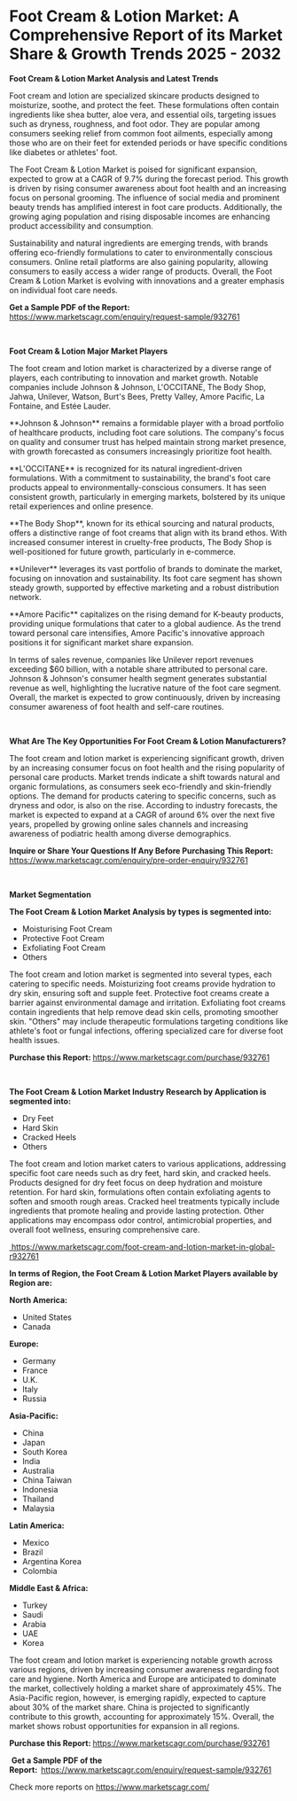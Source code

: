<p><h1>Foot Cream & Lotion Market: A Comprehensive Report of its Market Share & Growth Trends 2025 - 2032</h1></p><p><strong>Foot Cream & Lotion Market Analysis and Latest Trends</strong></p>
<p><p>Foot cream and lotion are specialized skincare products designed to moisturize, soothe, and protect the feet. These formulations often contain ingredients like shea butter, aloe vera, and essential oils, targeting issues such as dryness, roughness, and foot odor. They are popular among consumers seeking relief from common foot ailments, especially among those who are on their feet for extended periods or have specific conditions like diabetes or athletes' foot.</p><p>The Foot Cream & Lotion Market is poised for significant expansion, expected to grow at a CAGR of 9.7% during the forecast period. This growth is driven by rising consumer awareness about foot health and an increasing focus on personal grooming. The influence of social media and prominent beauty trends has amplified interest in foot care products. Additionally, the growing aging population and rising disposable incomes are enhancing product accessibility and consumption.</p><p>Sustainability and natural ingredients are emerging trends, with brands offering eco-friendly formulations to cater to environmentally conscious consumers. Online retail platforms are also gaining popularity, allowing consumers to easily access a wider range of products. Overall, the Foot Cream & Lotion Market is evolving with innovations and a greater emphasis on individual foot care needs.</p></p>
<p><strong>Get a Sample PDF of the Report:&nbsp;</strong> <a href="https://www.marketscagr.com/enquiry/request-sample/932761?utm_campaign=2461&utm_medium=2&utm_source=Github&utm_content=ia&utm_term=21032025&utm_id=foot-cream-lotion">https://www.marketscagr.com/enquiry/request-sample/932761</a></p>
<p>&nbsp;</p>
<p><strong>Foot Cream & Lotion Major Market Players</strong></p>
<p><p>The foot cream and lotion market is characterized by a diverse range of players, each contributing to innovation and market growth. Notable companies include Johnson & Johnson, L'OCCITANE, The Body Shop, Jahwa, Unilever, Watson, Burt's Bees, Pretty Valley, Amore Pacific, La Fontaine, and Estée Lauder.</p><p>**Johnson & Johnson** remains a formidable player with a broad portfolio of healthcare products, including foot care solutions. The company's focus on quality and consumer trust has helped maintain strong market presence, with growth forecasted as consumers increasingly prioritize foot health.</p><p>**L'OCCITANE** is recognized for its natural ingredient-driven formulations. With a commitment to sustainability, the brand's foot care products appeal to environmentally-conscious consumers. It has seen consistent growth, particularly in emerging markets, bolstered by its unique retail experiences and online presence.</p><p>**The Body Shop**, known for its ethical sourcing and natural products, offers a distinctive range of foot creams that align with its brand ethos. With increased consumer interest in cruelty-free products, The Body Shop is well-positioned for future growth, particularly in e-commerce.</p><p>**Unilever** leverages its vast portfolio of brands to dominate the market, focusing on innovation and sustainability. Its foot care segment has shown steady growth, supported by effective marketing and a robust distribution network.</p><p>**Amore Pacific** capitalizes on the rising demand for K-beauty products, providing unique formulations that cater to a global audience. As the trend toward personal care intensifies, Amore Pacific's innovative approach positions it for significant market share expansion.</p><p>In terms of sales revenue, companies like Unilever report revenues exceeding $60 billion, with a notable share attributed to personal care. Johnson & Johnson's consumer health segment generates substantial revenue as well, highlighting the lucrative nature of the foot care segment. Overall, the market is expected to grow continuously, driven by increasing consumer awareness of foot health and self-care routines.</p></p>
<p>&nbsp;</p>
<p><strong>What Are The Key Opportunities For Foot Cream & Lotion Manufacturers?</strong></p>
<p><p>The foot cream and lotion market is experiencing significant growth, driven by an increasing consumer focus on foot health and the rising popularity of personal care products. Market trends indicate a shift towards natural and organic formulations, as consumers seek eco-friendly and skin-friendly options. The demand for products catering to specific concerns, such as dryness and odor, is also on the rise. According to industry forecasts, the market is expected to expand at a CAGR of around 6% over the next five years, propelled by growing online sales channels and increasing awareness of podiatric health among diverse demographics.</p></p>
<p><strong>Inquire or Share Your Questions If Any Before Purchasing This Report:</strong> <a href="https://www.marketscagr.com/enquiry/pre-order-enquiry/932761?utm_campaign=2461&utm_medium=2&utm_source=Github&utm_content=ia&utm_term=21032025&utm_id=foot-cream-lotion">https://www.marketscagr.com/enquiry/pre-order-enquiry/932761</a></p>
<p>&nbsp;</p>
<p><strong>Market Segmentation</strong></p>
<p><strong>The Foot Cream & Lotion Market Analysis by types is segmented into:</strong></p>
<p><ul><li>Moisturising Foot Cream</li><li>Protective Foot Cream</li><li>Exfoliating Foot Cream</li><li>Others</li></ul></p>
<p><p>The foot cream and lotion market is segmented into several types, each catering to specific needs. Moisturizing foot creams provide hydration to dry skin, ensuring soft and supple feet. Protective foot creams create a barrier against environmental damage and irritation. Exfoliating foot creams contain ingredients that help remove dead skin cells, promoting smoother skin. "Others" may include therapeutic formulations targeting conditions like athlete's foot or fungal infections, offering specialized care for diverse foot health issues.</p></p>
<p><strong>Purchase this Report:&nbsp;</strong><a href="https://www.marketscagr.com/purchase/932761?utm_campaign=2461&utm_medium=2&utm_source=Github&utm_content=ia&utm_term=21032025&utm_id=foot-cream-lotion">https://www.marketscagr.com/purchase/932761</a></p>
<p>&nbsp;</p>
<p><strong>The Foot Cream & Lotion Market Industry Research by Application is segmented into:</strong></p>
<p><ul><li>Dry Feet</li><li>Hard Skin</li><li>Cracked Heels</li><li>Others</li></ul></p>
<p><p>The foot cream and lotion market caters to various applications, addressing specific foot care needs such as dry feet, hard skin, and cracked heels. Products designed for dry feet focus on deep hydration and moisture retention. For hard skin, formulations often contain exfoliating agents to soften and smooth rough areas. Cracked heel treatments typically include ingredients that promote healing and provide lasting protection. Other applications may encompass odor control, antimicrobial properties, and overall foot wellness, ensuring comprehensive care.</p></p>
<p><a href="https://www.marketscagr.com/foot-cream-and-lotion-market-in-global-r932761?utm_campaign=2461&utm_medium=2&utm_source=Github&utm_content=ia&utm_term=21032025&utm_id=foot-cream-lotion">&nbsp;https://www.marketscagr.com/foot-cream-and-lotion-market-in-global-r932761</a></p>
<p><strong>In terms of Region, the Foot Cream & Lotion Market Players available by Region are:</strong></p>
<p>
    <p> <strong> North America: </strong>
        <ul>
            <li>United States</li>
            <li>Canada</li>
        </ul>
        </p> 
    <p> <strong> Europe: </strong>
        <ul>
            <li>Germany</li>
            <li>France</li>
            <li>U.K.</li>
            <li>Italy</li>
            <li>Russia</li>
        </ul>
        </p> 
    <p> <strong> Asia-Pacific: </strong>
        <ul>
            <li>China</li>
            <li>Japan</li>
            <li>South Korea</li>
            <li>India</li>
            <li>Australia</li>
            <li>China Taiwan</li>
            <li>Indonesia</li>
            <li>Thailand</li>
            <li>Malaysia</li>
        </ul>
        </p> 
    <p> <strong> Latin America: </strong>
        <ul>
            <li>Mexico</li>
            <li>Brazil</li>
            <li>Argentina Korea</li>
            <li>Colombia</li>
        </ul>
        </p> 
    <p> <strong> Middle East & Africa: </strong>
        <ul>
            <li>Turkey</li>
            <li>Saudi</li>
            <li>Arabia</li>
            <li>UAE</li>
            <li>Korea</li>
        </ul>
    </p>
    </p>
<p><p>The foot cream and lotion market is experiencing notable growth across various regions, driven by increasing consumer awareness regarding foot care and hygiene. North America and Europe are anticipated to dominate the market, collectively holding a market share of approximately 45%. The Asia-Pacific region, however, is emerging rapidly, expected to capture about 30% of the market share. China is projected to significantly contribute to this growth, accounting for approximately 15%. Overall, the market shows robust opportunities for expansion in all regions.</p></p>
<p><strong>Purchase this Report: </strong><a href="https://www.marketscagr.com/purchase/932761?utm_campaign=2461&utm_medium=2&utm_source=Github&utm_content=ia&utm_term=21032025&utm_id=foot-cream-lotion">https://www.marketscagr.com/purchase/932761</a></p>
<p>&nbsp;<strong>Get a Sample PDF of the Report:&nbsp;&nbsp;</strong><a href="https://www.marketscagr.com/enquiry/request-sample/932761?utm_campaign=2461&utm_medium=2&utm_source=Github&utm_content=ia&utm_term=21032025&utm_id=foot-cream-lotion">https://www.marketscagr.com/enquiry/request-sample/932761</a></p>
<p><strong></strong></p>
<p>Check more reports on <a href="https://www.marketscagr.com/?utm_campaign=2461&utm_medium=2&utm_source=Github&utm_content=ia&utm_term=21032025&utm_id=foot-cream-lotion">https://www.marketscagr.com/</a></p>